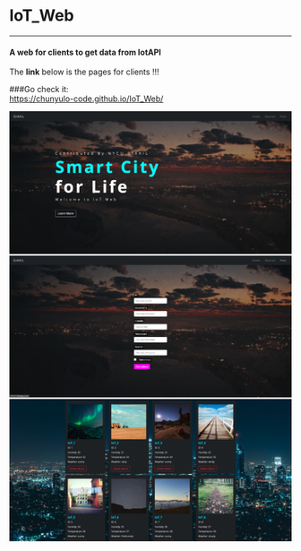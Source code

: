# IoT_Web

---

#### A web for clients to get data from IotAPI

The **link** below is the pages for clients !!!

###Go check it:  
https://chunyulo-code.github.io/IoT_Web/

![Homepage](./assets/images/Demo_01.png)
![PostDevice](./assets/images/Demo_02.png)
![Devices](./assets/images/Demo_03.png)
